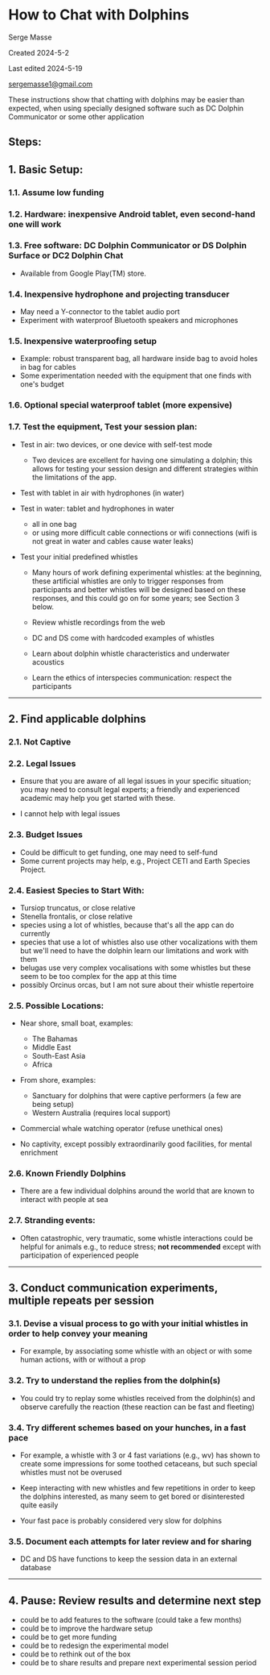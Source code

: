 # How to Chat with Dolphins

Serge Masse

Created 2024-5-2

Last edited 2024-5-19

sergemasse1@gmail.com 

These instructions show that chatting with dolphins may be easier than expected, when using specially designed software such as DC Dolphin Communicator or some other application

## Steps:

## 1. Basic Setup:
	
### 1.1. Assume low funding
	
### 1.2. Hardware: inexpensive Android tablet, even second-hand one will work
	
### 1.3. Free software: DC Dolphin Communicator or DS Dolphin Surface or DC2 Dolphin Chat

- Available from Google Play(TM) store.
	
### 1.4. Inexpensive hydrophone and projecting transducer 

- May need a Y-connector to the tablet audio port
- Experiment with waterproof Bluetooth speakers and microphones
	
### 1.5. Inexpensive waterproofing setup 

- Example: robust transparent bag, all hardware inside bag to avoid holes in bag for cables
- Some experimentation needed with the equipment that one finds with one's budget

### 1.6. Optional special waterproof tablet (more expensive)

### 1.7. Test the equipment, Test your session plan:

- Test in air: two devices, or one device with self-test mode
	- Two devices are excellent for having one simulating a dolphin; this allows for testing your session design and different strategies within the limitations of the app.

- Test with tablet in air with hydrophones (in water)

- Test in water: tablet and hydrophones in water
	- all in one bag
 	- or using more difficult cable connections or wifi connections (wifi is not great in water and cables cause water leaks)

- Test your initial predefined whistles

	- Many hours of work defining experimental whistles: at the beginning, these artificial whistles are only to trigger responses from participants and better whistles will be designed based on these responses, and this could go on for some years; see Section 3 below.

	- Review whistle recordings from the web

	- DC and DS come with hardcoded examples of whistles

	- Learn about dolphin whistle characteristics and underwater acoustics

	- Learn the ethics of interspecies communication: respect the participants

---

## 2. Find applicable dolphins

### 2.1. Not Captive

### 2.2. Legal Issues

- Ensure that you are aware of all legal issues in your specific situation; you may need to consult legal experts; a friendly and experienced academic may help you get started with these.

- I cannot help with legal issues

### 2.3. Budget Issues

- Could be difficult to get funding, one may need to self-fund
- Some current projects may help, e.g., Project CETI and Earth Species Project.

### 2.4. Easiest Species to Start With:

- Tursiop truncatus, or close relative
- Stenella frontalis, or close relative
- species using a lot of whistles, because that's all the app can do currently
- species that use a lot of whistles also use other vocalizations with them but we'll need to have the dolphin learn our limitations and work with them
- belugas use very complex vocalisations with some whistles but these seem to be too complex for the app at this time
- possibly Orcinus orcas, but I am not sure about their whistle repertoire

### 2.5. Possible Locations: 

- Near shore, small boat, examples:
	- The Bahamas
	- Middle East
	- South-East Asia
	- Africa

- From shore, examples:	
	- Sanctuary for dolphins that were captive performers (a few are being setup)
	- Western Australia (requires local support)

- Commercial whale watching operator (refuse unethical ones)
		
- No captivity, except possibly extraordinarily good facilities, for mental enrichment

### 2.6. Known Friendly Dolphins 

- There are a few individual dolphins around the world that are known to interact with people at sea

### 2.7. Stranding events: 

- Often catastrophic, very traumatic, some whistle interactions could be helpful for animals e.g., to reduce stress; **not recommended** except with participation of experienced people

---

## 3. Conduct communication experiments, multiple repeats per session
	
### 3.1. Devise a visual process to go with your initial whistles in order to help convey your meaning

- For example, by associating some whistle with an object or with some human actions, with or without a prop

### 3.2. Try to understand the replies from the dolphin(s)

- You could try to replay some whistles received from the dolphin(s) and observe carefully the reaction (these reaction can be fast and fleeting)

### 3.4. Try different schemes based on your hunches, in a fast pace

- For example, a whistle with 3 or 4 fast variations (e.g., wv) has shown to create some impressions for some toothed cetaceans, but such special whistles must not be overused

- Keep interacting with new whistles and few repetitions in order to keep the dolphins interested, as many seem to get bored or disinterested quite easily

- Your fast pace is probably considered very slow for dolphins

### 3.5. Document each attempts for later review and for sharing

- DC and DS have functions to keep the session data in an external database

---

## 4. Pause: Review results and determine next step
- could be to add features to the software (could take a few months)
- could be to improve the hardware setup
- could be to get more funding
- could be to redesign the experimental model
- could be to rethink out of the box
- could be to share results and prepare next experimental session period

